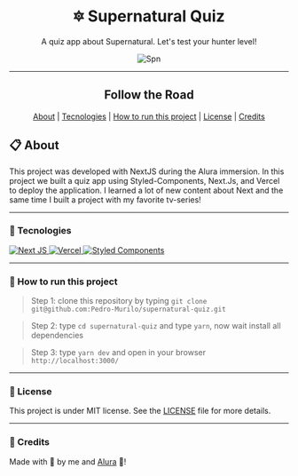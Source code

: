 <h1 align="center">🔯 Supernatural Quiz</h1>
<p align="center">A quiz app about Supernatural. Let's test your hunter level!</p> 

<div align="center">

  ![Spn](https://uploads.spiritfanfiction.com/fanfics/historias/201410/fanfiction-supernatural-the-road-so-far-2590750,121020142157.png)
  
</div>

---
<div align="center">
  <h2>Follow the Road</h2> 
  <a href="#-about">About</a> |
  <a href="#-tecnologies">Tecnologies</a> |
  <a href="#-how-to-run-this-project">How to run this project</a> |
  <a href="#-license">License</a> |
  <a href="#-credits">Credits</a>
</div>

## 📋 About
This project was developed with NextJS during the Alura immersion. In this project we built a quiz app using Styled-Components, Next.Js, and Vercel to deploy the application.
I learned a lot of new content about Next and the same time I built a project with my favorite tv-series! 

---
### 🚀 Tecnologies
> <a href="https://nextjs.org">
 <img alt="Next JS" src="https://img.shields.io/badge/next%20js%20-%23000000.svg?&style=for-the-badge&logo=next.js&logoColor=white"/>
</a>
<a href="https://vercel.com/">
 <img alt="Vercel" src="https://img.shields.io/badge/vercel%20-%23000000.svg?&style=for-the-badge&logo=vercel&logoColor=white"/>
</a>
<a href="https://styled-components.com">
 <img alt="Styled Components" src="https://img.shields.io/badge/-Styled_Components-db7092?style=for-the-badge&logo=styled-components&logoColor=000" />
</a>

---
### 📲 How to run this project
> Step 1: clone this repository by typing `git clone git@github.com:Pedro-Murilo/supernatural-quiz.git`

> Step 2: type `cd supernatural-quiz` and type `yarn`, now wait install all dependencies

> Step 3: type `yarn dev` and open in your browser `http://localhost:3000/`
---

### 📄 License
This project is under MIT license. See the [LICENSE](https://github.com/Pedro-Murilo/supernatural-quiz/blob/main/LICENSE) file for more details.

---
### 🔵 Credits
Made with 💜 by me and [Alura](https://github.com/alura-cursos) 💙!

